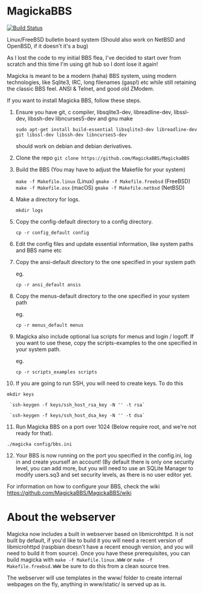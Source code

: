 # MagickaBBS

[![Build Status](https://build.magickabbs.com/buildStatus/icon?job=MagickaBBS-Linux)](https://build.magickabbs.com/job/MagickaBBS-Linux)

Linux/FreeBSD bulletin board system (Should also work on NetBSD and OpenBSD, if it doesn't it's a bug)

As I lost the code to my initial BBS flea, I've decided to start over from scratch and this time I'm using git hub so I dont
lose it again!

Magicka is meant to be a modern (haha) BBS system, using modern technologies, like Sqlite3, IRC, long filenames (gasp!) etc
while still retaining the classic BBS feel. ANSI & Telnet, and good old ZModem.

If you want to install Magicka BBS, follow these steps.

1. Ensure you have git, c compiler, libsqlite3-dev, libreadline-dev, libssl-dev, libssh-dev libncurses5-dev and gnu make

   `sudo apt-get install build-essential libsqlite3-dev libreadline-dev git libssl-dev libssh-dev libncurses5-dev`

   should work on debian and debian derivatives.
2. Clone the repo `git clone https://github.com/MagickaBBS/MagickaBBS`

3. Build the BBS (You may have to adjust the Makefile for your system)

   `make -f Makefile.linux` (Linux) `gmake -f Makefile.freebsd` (FreeBSD) `make -f Makefile.osx` (macOS) `gmake -f Makefile.netbsd` (NetBSD)

4. Make a directory for logs.

	 `mkdir logs`

5. Copy the config-default directory to a config directory.

   `cp -r config_default config`

6. Edit the config files and update essential information, like system paths and BBS name etc
7. Copy the ansi-default directory to the one specified in your system path

   eg.

   `cp -r ansi_default ansis`

8. Copy the menus-default directory to the one specified in your system path

   eg.

   `cp -r menus_default menus`

9. Magicka also include optional lua scripts for menus and login / logoff. If you want to use these, copy
the scripts-examples to the one specified in your system path.

   eg.
   
   `cp -r scripts_examples scripts`

10. If you are going to run SSH, you will need to create keys. To do this

   `mkdir keys`

	 `ssh-keygen -f keys/ssh_host_rsa_key -N '' -t rsa`
	
	 `ssh-keygen -f keys/ssh_host_dsa_key -N '' -t dsa`

11. Run Magicka BBS on a port over 1024 (Below require root, and we're not ready for that).

   `./magicka config/bbs.ini`

12. Your BBS is now running on the port you specified in the config.ini, log in and create yourself an account! (By default there is only one security level, you can add more,
but you will need to use an SQLite Manager to modify users.sq3 and set security levels, as there is no user editor yet.

For information on how to configure your BBS, check the wiki https://github.com/MagickaBBS/MagickaBBS/wiki

# About the webserver

Magicka now includes a built in webserver based on libmicrohttpd. It is not built by default, if you'd like to build it you will
need a recent version of libmicrohttpd (raspbian doesn't have a recent enough version, and you will need to build it from source).
Once you have these prerequisites, you can build magicka with `make -f Makefile.linux.WWW` or `make -f Makefile.freebsd.WWW` be 
sure to do this from a clean source tree.

The webserver will use templates in the www/ folder to create internal webpages on the fly, anything in www/static/ is served up as is.

